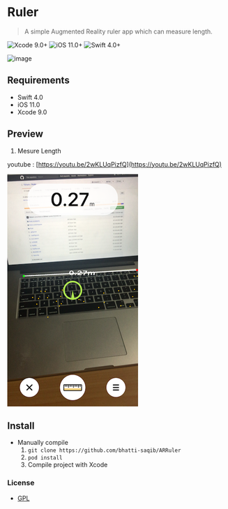# Ruler
> A simple Augmented Reality ruler app which can measure length.

![Xcode 9.0+](https://img.shields.io/badge/Xcode-9.0%2B-blue.svg)
![iOS 11.0+](https://img.shields.io/badge/iOS-11.0%2B-blue.svg)
![Swift 4.0+](https://img.shields.io/badge/Swift-4.0%2B-orange.svg)

![image](https://user-images.githubusercontent.com/6277495/50575283-7dd93600-0e15-11e9-8cf1-6de0d81ad292.png)

## Requirements

- Swift 4.0
- iOS 11.0
- Xcode 9.0


## Preview

1. Mesure Length 

youtube : [https://youtu.be/2wKLUqPizfQ](https://youtu.be/2wKLUqPizfQ)

![](demo_length.png) 


## Install

- Manually compile
  1.  `git clone https://github.com/bhatti-saqib/ARRuler `
  2. `pod install`
  3. Compile project with Xcode

### License

- [GPL](https://www.gnu.org/licenses/gpl-3.0.en.html)
